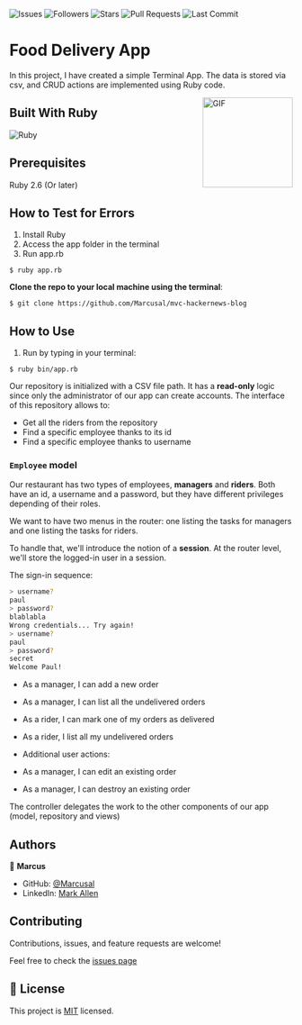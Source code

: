 ![Issues](https://img.shields.io/github/issues/marcusal/food-delivery-app?style=for-the-badge)
![Followers](https://img.shields.io/github/followers/marcusal?style=for-the-badge)
![Stars](https://img.shields.io/github/stars/marcusal?style=for-the-badge)
![Pull Requests](https://img.shields.io/github/issues-pr/food-delivery-app?style=for-the-badge)
![Last Commit](https://img.shields.io/github/last-commit/marcusal/food-delivery-app/main?style=for-the-badge)

# Food Delivery App
In this project, I have created a simple Terminal App. The data is stored via csv, and CRUD actions are implemented using Ruby code.

<img align="right" alt="GIF" height="160px" src="https://media.giphy.com/media/dAzkOoCgoFHtCAdFhe/giphy.gif"/>

## Built With Ruby

![Ruby](http://img.shields.io/badge/-Ruby-3776AB?style=flat-square&logo=ruby&logoColor=red)

## Prerequisites

Ruby 2.6 (Or later)

## How to Test for Errors

1. Install Ruby
2. Access the app folder in the terminal
3. Run app.rb
```
$ ruby app.rb
```


__Clone the repo to your local machine using the terminal__:
```
$ git clone https://github.com/Marcusal/mvc-hackernews-blog
```

## How to Use

1. Run by typing in your terminal: 
```
$ ruby bin/app.rb
```
Our repository is initialized with a CSV file path. It has a **read-only** logic since only the administrator of our app can create accounts. The interface of this repository allows to:
- Get all the riders from the repository
- Find a specific employee thanks to its id
- Find a specific employee thanks to username

### `Employee` model

Our restaurant has two types of employees, **managers** and **riders**. Both have an id, a username and a password, but they have different privileges depending of their roles.

We want to have two menus in the router: one listing the tasks for managers and one listing the tasks for riders.

To handle that, we'll introduce the notion of a **session**. At the router level, we'll store the logged-in user in a session.

The sign-in sequence:

```bash
> username?
paul
> password?
blablabla
Wrong credentials... Try again!
> username?
paul
> password?
secret
Welcome Paul!
```
- As a manager, I can add a new order
- As a manager, I can list all the undelivered orders
- As a rider, I can mark one of my orders as delivered
- As a rider, I list all my undelivered orders

- Additional user actions:
- As a manager, I can edit an existing order
- As a manager, I can destroy an existing order

The controller delegates the work to the other components of our app (model, repository and views)

## Authors

👤 **Marcus**

- GitHub: [@Marcusal](https://github.com/Marcusal)
- LinkedIn: [Mark Allen](https://www.linkedin.com/in/marcusa999/)


## Contributing

Contributions, issues, and feature requests are welcome!

Feel free to check the [issues page](https://github.com/Marcusal/mvc-hackernews-blog/issues)

## 📝 License

This project is [MIT](LICENSE) licensed.

